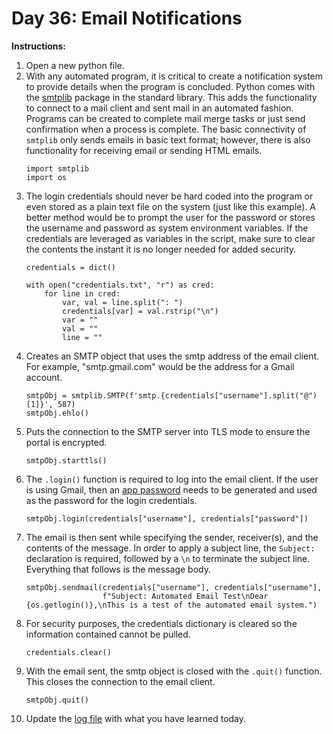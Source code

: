# Day 36: Email Notifications
**Instructions:** 
1. Open a new python file.
2. With any automated program, it is critical to create a notification system to provide details when the program is concluded. Python comes with the [smtplib](https://docs.python.org/3/library/smtplib.html) package in the standard library. This adds the functionality to connect to a mail client and sent mail in an automated fashion. Programs can be created to complete mail merge tasks or just send confirmation when a process is complete. The basic connectivity of `smtplib` only sends emails in basic text format; however, there is also functionality for receiving email or sending HTML emails.
    ```
    import smtplib
    import os
    ```
3. The login credentials should never be hard coded into the program or even stored as a plain text file on the system (just like this example). A better method would be to prompt the user for the password or stores the username and password as system environment variables. If the credentials are leveraged as variables in the script, make sure to clear the contents the instant it is no longer needed for added security.
    ```
    credentials = dict()

    with open("credentials.txt", "r") as cred:
        for line in cred:
            var, val = line.split(": ")
            credentials[var] = val.rstrip("\n")
            var = ""
            val = ""
            line = ""
    ```
4. Creates an SMTP object that uses the smtp address of the email client. For example, "smtp.gmail.com" would be the address for a Gmail account.
    ```
    smtpObj = smtplib.SMTP(f'smtp.{credentials["username"].split("@")[1]}', 587)
    smtpObj.ehlo()
    ```
5. Puts the connection to the SMTP server into TLS mode to ensure the portal is encrypted.
    ```
    smtpObj.starttls()
    ```
6. The `.login()` function is required to log into the email client. If the user is using Gmail, then an [app password](https://support.google.com/accounts/answer/185833?hl=en) needs to be generated and used as the password for the login credentials.
    ```
    smtpObj.login(credentials["username"], credentials["password"])
    ```
7. The email is then sent while specifying the sender, receiver(s), and the contents of the message. In order to apply a subject line, the `Subject: ` declaration is required, followed by a `\n` to terminate the subject line. Everything that follows is the message body.
    ```
    smtpObj.sendmail(credentials["username"], credentials["username"],
                     f"Subject: Automated Email Test\nDear {os.getlogin()},\nThis is a test of the automated email system.")
    ```
8. For security purposes, the credentials dictionary is cleared so the information contained cannot be pulled.
    ```
    credentials.clear()
    ```
9. With the email sent, the smtp object is closed with the `.quit()` function. This closes the connection to the email client.
    ```
    smtpObj.quit()
    ```
10. Update the [log file](../../log.md) with what you have learned today.
